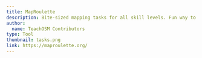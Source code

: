 ```yaml
---
title: MapRoulette
description: Bite-sized mapping tasks for all skill levels. Fun way to clean up OpenStreetMap while honing your mapping skills!
author: 
  name: TeachOSM Contributors
type: Tool
thumbnail: tasks.png
link: https://maproulette.org/
---
```

